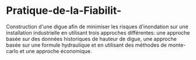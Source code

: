# Pratique-de-la-Fiabilit-

Construction d'une digue afin de minimiser les risques d'inondation sur une installation industrielle en utilisant trois approches différentes:
une approche basée sur des données historiques de hauteur de digue, une approche basée sur une formule hydraulique et en utilisant des méthodes de monte-carlo
et une approche économique.
